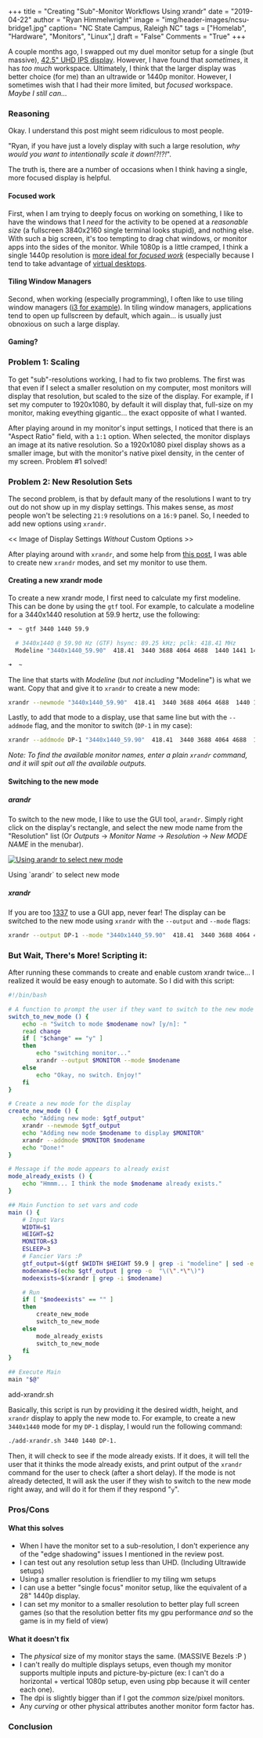 +++
title  = "Creating \"Sub\"-Monitor Workflows Using xrandr"
date   = "2019-04-22"
author = "Ryan Himmelwright"
image  = "img/header-images/ncsu-bridge1.jpg"
caption= "NC State Campus, Raleigh NC"
tags   = ["Homelab", "Hardware", "Monitors", "Linux",]
draft  = "False"
Comments = "True"
+++

A couple months ago, I swapped out my duel monitor setup for a single (but
massive), [42.5" UHD IPS display](/post/new-lgud4379b/). However, I have found
that *sometimes*, it has *too much* workspace. Ultimately, I think that the
larger display was better choice (for me) than an ultrawide or 1440p monitor.
However, I sometimes wish that I had their more limited, but *focused*
workspace. *Maybe I still can...*

<!--more-->

### Reasoning

Okay. I understand this post might seem ridiculous to most people.

"Ryan, if you have just a lovely display with such a large resolution, *why
would you want to intentionally scale it down!?!?!*".

The truth is, there are a number of occasions when I think having a single,
more focused display is helpful.

#### Focused work
First, when I am trying to deeply focus on
working on something, I like to have the windows that I *need* for the activity
to be opened at a *reasonable size* (a fullscreen 3840x2160 single terminal
looks stupid), and nothing else. With such a big screen, it's too tempting to
drag chat windows, or monitor apps into the sides of the monitor. While 1080p
is a little cramped, I think a single 1440p resolution is [more ideal for *focused
work*](https://hackernoon.com/why-i-stopped-using-multiple-monitors-bfd87efa2e5b)
(especially because I tend to take advantage of [virtual
desktops](https://en.wikipedia.org/wiki/Virtual_desktop).

#### Tiling Window Managers
Second, when working (especially programming), I often like to use tiling
window managers ([i3 for example](/post/started-using-i3blocks/)). In tiling
window managers, applications tend to open up fullscreen by default, which
again... is usually just obnoxious on such a large display.

#### Gaming?

### Problem 1: Scaling

To get "sub"-resolutions working, I had to fix two problems. The first was that
even if I select a smaller resolution on my computer, most monitors will
display that resolution, but scaled to the size of the display. For example, if
I set my computer to 1920x1080, by default it will display that, full-size on
my monitor, making eveything gigantic... the exact opposite of what I wanted.

After playing around in my monitor's input settings, I noticed that there is an
"Aspect Ratio" field, with a `1:1` option. When selected, the monitor displays
an image at its native resolution. So a 1920x1080 pixel display shows as a
smaller image, but with the monitor's native pixel density, in the center of my
screen. Problem #1 solved!

### Problem 2: New Resolution Sets

The second problem, is that by default many of the resolutions I want to try
out do not show up in my display settings. This makes sense, as *most* people
won't be selecting `21:9` resolutions on a `16:9` panel. So, I needed to add
new options using `xrandr`.

<< Image of Display Settings *Without* Custom Options >>

After playing around with `xrandr`, and some help from [this post](http://www.arunviswanathan.com/node/53), I was able to create new `xrandr` modes, and set my monitor to use them.

#### Creating a new xrandr mode

To create a new xrandr mode, I first need to calculate my first modeline. This
can be done by using the `gtf` tool. For example, to calculate a modeline for a
3440x1440 resolution at 59.9 hertz, use the following:

```bash
➜  ~ gtf 3440 1440 59.9

  # 3440x1440 @ 59.90 Hz (GTF) hsync: 89.25 kHz; pclk: 418.41 MHz
  Modeline "3440x1440_59.90"  418.41  3440 3688 4064 4688  1440 1441 1444 1490  -HSync +Vsync

➜  ~
```
The line that starts with *Modeline* (but *not including* "Modeline") is what
we want. Copy that and give it to `xrandr` to create a new mode:

```bash
xrandr --newmode "3440x1440_59.90"  418.41  3440 3688 4064 4688  1440 1441 1444 1490  -HSync +Vsync
```

Lastly, to add that mode to a display, use that same line but with the
`--addmode` flag, and the monitor to switch (`DP-1` in my case):

```bash
xrandr --addmode DP-1 "3440x1440_59.90"  418.41  3440 3688 4064 4688  1440 1441 1444 1490  -HSync +Vsync
```

*Note: To find the available monitor names, enter a plain `xrandr` command, and
it will spit out all the available outputs.*

#### Switching to the new mode
##### arandr
To switch to the new mode, I like to use the GUI tool, `arandr`.  Simply right
click on the display's rectangle, and select the new mode name from the
"Resolution" list (Or *Outputs* -> *Monitor Name* -> *Resolution* -> *New MODE
NAME* in the menubar).

<a href="/img/posts/sub-monitor-workflows-with-xrandr/arandr-select-newmode.png"><img alt="Using arandr to select new mode" src="/img/posts/sub-monitor-workflows-with-xrandr/arandr-select-newmode.png" style="max-width: 100%;"/></a>
<div class="caption">Using `arandr` to select new mode</div>

##### xrandr
If you are too [1337](https://en.wikipedia.org/wiki/Leet) to use a GUI app,
never fear! The display can be switched to the new mode using `xrandr` with the
`--output` and `--mode` flags:

```bash
xrandr --output DP-1 --mode "3440x1440_59.90"  418.41  3440 3688 4064 4688  1440 1441 1444 1490  -HSync +Vsync
```


### But Wait, There's More! Scripting it:
After running these commands to create and enable custom xrandr twice... I
realized it would be easy enough to automate. So I did with this script:


```bash
#!/bin/bash

# A function to prompt the user if they want to switch to the new mode now.
switch_to_new_mode () {
	echo -n "Switch to mode $modename now? [y/n]: "
	read change
	if [ "$change" == "y" ]
	then
		echo "switching monitor..."
		xrandr --output $MONITOR --mode $modename
	else
		echo "Okay, no switch. Enjoy!"
	fi
}

# Create a new mode for the display
create_new_mode () {
	echo "Adding new mode: $gtf_output"
	xrandr --newmode $gtf_output
	echo "Adding new mode $modename to display $MONITOR"
	xrandr --addmode $MONITOR $modename
	echo "Done!"
}

# Message if the mode appears to already exist
mode_already_exists () {
	echo "Hmmm... I think the mode $modename already exists."
}

## Main Function to set vars and code
main () {
	# Input Vars
	WIDTH=$1
	HEIGHT=$2
	MONITOR=$3
	ESLEEP=3
	# Fancier Vars :P
	gtf_output=$(gtf $WIDTH $HEIGHT 59.9 | grep -i "modeline" | sed -e 's/\<Modeline\>//g')
	modename=$(echo $gtf_output | grep -o  "\(\".*\"\)")
	modeexists=$(xrandr | grep -i $modename)

	# Run
	if [ "$modeexists" == "" ]
	then
		create_new_mode
	    switch_to_new_mode
	else
		mode_already_exists
	    switch_to_new_mode
	fi
}

## Execute Main
main "$@"
```
<div class="caption">add-xrandr.sh</div>

Basically, this script is run by providing it the desired width, height, and
`xrandr` display to apply the new mode to. For example, to create a new
`3440x1440` mode for my `DP-1` display, I would run the following command:

```bash
./add-xrandr.sh 3440 1440 DP-1.
```

Then, it will check to see if the mode already
exists. If it does, it will tell the user that it thinks the mode already
exists, and print output of the `xrandr` command for the user to check (after a
short delay). If the mode is not already detected, It will ask the user if they
wish to switch to the new mode right away, and will do it for them if they
respond "`y`".

### Pros/Cons

#### What this solves
- When I have the monitor set to a sub-resolution, I don't experience any of
    the "edge shadowing" issues I mentioned in the review post.
- I can test out any resolution setup less than UHD. (Including Ultrawide
    setups)
- Using a smaller resolution is friendlier to my tiling wm setups
- I can use a better "single focus" monitor setup, like the equivalent of a 28"
    1440p display.
- I can set my monitor to a smaller resolution to better play full screen games (so that
    the resolution better fits my gpu performance *and* so the game is in my
    field of view)

#### What it doesn't fix
- The *physical* size of my monitor stays the same. (MASSIVE Bezels :P )
- I can't really do multiple displays setups, even though my monitor supports
  multiple inputs and picture-by-picture (ex: I can't do a horizontal +
  vertical 1080p setup, even using pbp because it will center each one).
- The dpi is slightly bigger than if I got the *common* size/pixel monitors.
- Any *curving* or other physical attributes another monitor form factor has.

### Conclusion

